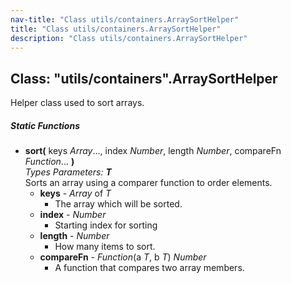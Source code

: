 ```yaml
---
nav-title: "Class utils/containers.ArraySortHelper"
title: "Class utils/containers.ArraySortHelper"
description: "Class utils/containers.ArraySortHelper"
---
```

## Class: "utils/containers".ArraySortHelper  
Helper class used to sort arrays.

##### Static Functions
 - **sort(** keys _Array_..., index _Number_, length _Number_, compareFn _Function_... **)**    
     _Types Parameters:_ _**T**_  
     Sorts an array using a comparer function to order elements.
   - **keys** - _Array_ of _T_  
     - The array which will be sorted.
   - **index** - _Number_  
     - Starting index for sorting
   - **length** - _Number_  
     - How many items to sort.
   - **compareFn** - _Function_(a _T_, b _T_) _Number_  
     - A function that compares two array members.